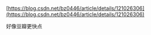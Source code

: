 [https://blog.csdn.net/bz0446/article/details/121026306](https://blog.csdn.net/bz0446/article/details/121026306)

好像豆瓣更快点